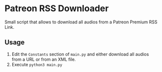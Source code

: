 # Patreon RSS Downloader
Small script that allows to download all audios from a Patreon Premium RSS Link.

## Usage

1. Edit the `Constants` section of `main.py` and either download all audios from a URL or from an XML file.
2. Execute `python3 main.py`
